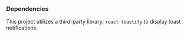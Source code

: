 ### Dependencies

This project utilizes a third-party library: `react-toastify` to display toast notifications.
